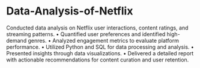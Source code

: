 # Data-Analysis-of-Netflix
Conducted data analysis on Netflix user interactions, content ratings, and streaming patterns.
• Quantified user preferences and identified high-demand genres.
• Analyzed engagement metrics to evaluate platform performance.
• Utilized Python and SQL for data processing and analysis.
• Presented insights through data visualizations.
• Delivered a detailed report with actionable recommendations for content curation and user
retention.
